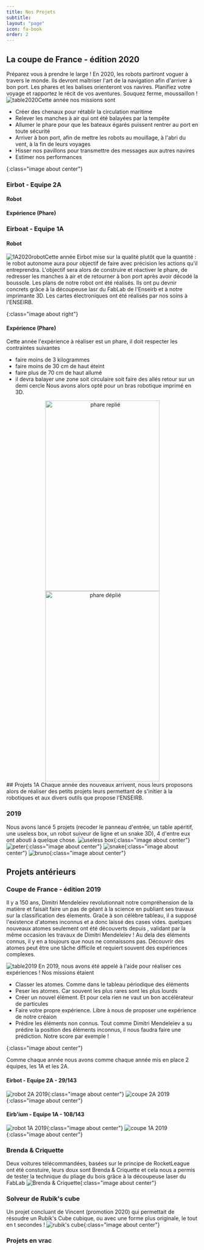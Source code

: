 ```yaml
---
title: Nos Projets
subtitle:
layout: "page"
icon: fa-book
order: 2
---
```


## <i class="fas fa-trophy"></i> La coupe de France - édition 2020
Préparez vous à prendre le large ! En 2020, les robots partiront voguer à
travers le monde. Ils devront maîtriser l'art de la navigation afin d'arriver à
bon port. Les phares et les balises orienteront vos navires. Planifiez votre
voyage et rapportez le récit de vos aventures. Souquez ferme, moussaillon !
 ![table2020]Cette année nos missions sont
+ Créer des chenaux pour rétablir la circulation maritime
+ Relever les manches à air qui ont été balayées par la tempête
+ Allumer le phare pour que les bateaux égarés puissent rentrer au port en toute
  sécurité
+ Arriver à bon port, afin de mettre les robots au mouillage, à l'abri du vent,
  à la fin de leurs voyages
+ Hisser nos pavillons pour transmettre des messages aux autres navires
+ Estimer nos performances

[table2020]:assets/images/table2020.png
{:class="image about center"}
### Eirbot - Equipe 2A
#### <i class="fas fa-robot"></i> Robot

#### <i class="fas fa-flask"></i> Expérience (Phare)

### Eirboat - Equipe 1A

#### <i class="fas fa-robot"></i> Robot
![1A2020robot]Cette année Eirbot mise sur la qualité plutôt que la quantité : le robot
autonome aura pour objectif de faire avec précision les actions qu'il
entreprendra. L'objectif sera alors de construire et réactiver le phare, de
redresser les manches à air et de retourner à bon port après avoir décodé la
boussole. Les plans de notre robot ont été réalisés. Ils ont pu devnir concrets
grâce à la découpeuse lasr du FabLab de l'Enseirb et à notre imprimante 3D. Les
cartes électroniques ont été réalisés par nos soins à l'ENSEIRB.

[1A2020robot]:/assets/images/1A2020.png
{:class="image about right"}
#### <i class="fas fa-flask"></i> Expérience (Phare)
Cette année l'expérience à réaliser est un phare, il doit respecter les
contraintes suivantes
+ faire moins de 3 kilogrammes
+ faire moins de 30 cm de haut éteint
+ faire plus de 70 cm de haut allumé
+ il devra balayer une zone soit circulaire soit faire des allés retour sur un
demi cercle
Nous avons alors opté pour un bras robotique imprimé en 3D. 
<center>
<img src="/assets/images/phare_r.png" alt="phare replié" height="500" width="300" />
<img src="/assets/images/phare_d.png" alt="phare déplié" height="500" width="300"/>
</center>
<!-- en attente de mise à disposition sur youtube <iframe src="/assets/phare.mpeg" width="100%" frameborder="0" allowfullscreen></iframe> -->
##  <i class="fab fa-leanpub"></i> Projets 1A
Chaque année des nouveaux arrivent, nous leurs proposons alors de réaliser des
petits projets leurs permettant de s'initier à la robotiques et aux divers
outils que propose l'ENSEIRB.

### 2019 
Nous avons lancé 5 projets
(recoder le panneau d'entrée, un table apéritif, une useless box, un robot
suiveur de ligne et un snake 3D), 4 d'entre eux ont abouti à quelque chose.
![useless box](/assets/images/useless.png){:class="image about center"}
![peter](/assets/images/peter.png){:class="image about center"}
![snake](/assets/images/snake.png){:class="image about center"}
![bruno](/assets/images/bruno.png){:class="image about center"}

## Projets antérieurs
### <i class="fas fa-trophy"></i> Coupe de France - édition 2019
Il y a 150 ans, Dimitri Mendeleïev revolutionnait notre compréhension de la
matière et faisait faire un pas de géant à la science en publiant ses travaux
sur la classification des élements. Graĉe à son célèbre tableau, il a supposé
l'existence d'atomes inconnus et a donc laissé des cases vides. quelques
nouveaux atomes seulement ont été découverts depuis , validant par la même
occasion les travaux de Dimitri Mendeleïev ! Au dela des éléments connus, il y
en a toujours que nous ne connaissons pas. Découvrir des atomes peut être une
tâche difficile et requiert souvent des expériences complexes.

![table2019] En 2019, nous avons été appelé à l'aide pour réaliser ces expériences ! Nos
missions étaient
+ Classer les atomes. Comme dans le tableau périodique des éléments
+ Peser les atomes. Car souvent les plus rares sont les plus lourds
+ Créer un nouvel élément. Et pour cela rien ne vaut un bon accélérateur de
  particules
+ Faire votre propre expérience. Libre à nous de proposer une expérience de
  notre créaion
+ Prédire les éléments non connus. Tout comme Dimitri Mendeleïev a su prédire la
  position des éléments inconnus, il nous faudra faire une prédiction. Notre
  score par exemple ! 

[table2019]:/assets/images/table2019.png
{:class="image about center"}

  Comme chaque année nous avons comme chaque année mis en place 2 équipes, les
  1A et les 2A.
 


  
#### Eirbot - Equipe 2A - 29/143

![robot 2A 2019](/assets/images/2A2018.png){:class="image about center"}
![coupe 2A 2019](/assets/images/coupe2A2019.jpg){:class="image about center"}

#### Eirb'ium - Equipe 1A - 108/143

![robot 1A 2019](/assets/images/1A2018_2.png){:class="image about center"}
![coupe 1A 2019](/assets/images/coupe1A2019.jpg){:class="image about center"}
  

### <i class="fas fa-car"></i> Brenda & Criquette
Deux voitures télécommandées, basées sur le principe de RocketLeague ont été
constuire, leurs doux sont Brenda & Criquette et cela nous a permis de
tester la technique du pliage du bois grâce à la découpeuse laser du FabLab
![Brenda & Criquette](assets/images/brenda.png){:class="image about center"}

### <i class="fas fa-cube"></i> Solveur de Rubik's cube
Un projet concluant de Vincent (promotion 2020) qui permettait de résoudre un
Rubik's Cube cubique, ou avec une forme plus originale, le tout en t secondes !
![rubik's cube](assets/images/rubix_cube.jpg){:class="image about center"}

### Projets en vrac

